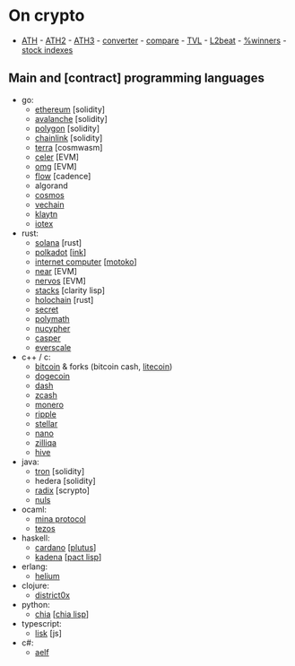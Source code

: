 # On crypto

- [ATH](https://www.blockchaincenter.net) - [ATH2](https://cryptorank.io) - [ATH3](https://www.livecoinwatch.com) - [converter](https://coinmarketcap.com/converter/) - [compare](https://www.coingecko.com/en/coins/compare) - [TVL](https://defillama.com/chains) - [L2beat](https://l2beat.com/) - [%winners](https://app.intotheblock.com/) - [stock indexes](https://pt.tradingeconomics.com/stocks)

## Main and [contract] programming languages

- go:
	- [ethereum](https://github.com/ethereum/) [solidity]
	- [avalanche](https://github.com/ava-labs) [solidity]
	- [polygon](https://github.com/maticnetwork) [solidity]
	- [chainlink](https://github.com/smartcontractkit) [solidity]
	- [terra](https://github.com/terra-money) [cosmwasm]
	- [celer](https://github.com/celer-network) [EVM]
	- [omg](https://github.com/omgnetwork) [EVM]
	- [flow](https://github.com/onflow) [cadence]
	- algorand
	- [cosmos](https://github.com/cosmos)
	- [vechain](https://github.com/vechain)
	- [klaytn](https://github.com/klaytn)
	- [iotex](https://github.com/iotexproject)
- rust:
	- [solana](https://github.com/solana-labs) [rust]
	- [polkadot](https://github.com/paritytech/) [[ink](https://github.com/paritytech/ink)]
	- [internet computer](https://github.com/dfinity) [[motoko](https://sdk.dfinity.org/docs/language-guide/motoko.html)]
	- [near](https://github.com/near) [EVM]
	- [nervos](https://github.com/nervosnetwork) [EVM]
	- [stacks](https://github.com/blockstack) [clarity lisp]
	- [holochain](https://github.com/holochain) [rust]
	- [secret](https://github.com/scrtlabs)
	- [polymath](https://github.com/PolymathNetwork)
	- [nucypher](https://github.com/nucypher/)
	- [casper](https://github.com/casper-network)
	- [everscale](https://github.com/tonlabs)
- c++ / c:
	- [bitcoin](https://github.com/bitcoin/bitcoin) & forks (bitcoin cash, [litecoin](https://github.com/litecoin-project))
	- [dogecoin](https://github.com/dogecoin)
	- [dash](https://github.com/dashpay/dash)
	- [zcash](https://github.com/zcash)
	- [monero](https://github.com/monero-project/monero)
	- [ripple](https://github.com/ripple)
	- [stellar](https://github.com/stellar)
	- [nano](https://github.com/nanocurrency)
	- [zilliqa](https://github.com/Zilliqa)
	- [hive](https://github.com/openhive-network)
- java:
	- [tron](https://github.com/tronprotocol) [solidity]
	- hedera [solidity]
	- [radix](https://github.com/radixdlt) [scrypto]
	- [nuls](https://github.com/nuls-io)
- ocaml:
	- [mina protocol](https://github.com/MinaProtocol/mina)
	- [tezos]()
- haskell:
	- [cardano](https://github.com/input-output-hk) [[plutus](https://github.com/input-output-hk/plutus)]
	- [kadena](https://github.com/kadena-io) [[pact lisp](https://github.com/kadena-io/pact)]
- erlang:
	- [helium](https://github.com/helium)
- clojure:
	- [district0x](https://github.com/district0x)
- python:
	- [chia](https://github.com/Chia-Network/) [[chia lisp](https://chialisp.com/)]
- typescript:
	- [lisk](https://github.com/LiskHQ) [js]
- c#:
	- [aelf](https://github.com/aelfProject)